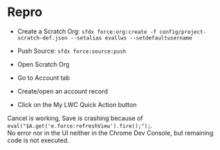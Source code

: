 # Repro

* Create a Scratch Org:
`sfdx force:org:create -f config/project-scratch-def.json --setalias evallws --setdefaultusername `

* Push Source:
`sfdx force:source:push`

* Open Scratch Org
* Go to Account tab
* Create/open an account record
* Click on the My LWC Quick Action button

Cancel is working, Save is crashing because of `eval("$A.get('e.force:refreshView').fire();");`.  
No error nor in the UI neither in the Chrome Dev Console, but remaining code is not executed.